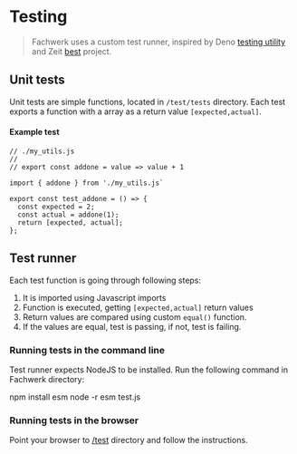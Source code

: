 # Testing

> Fachwerk uses a custom test runner, inspired by Deno [testing utility](https://deno.land/x/testing/mod.ts) and Zeit [best](
https://github.com/zeit/best) project.

## Unit tests

Unit tests are simple functions, located in `/test/tests` directory. Each test exports a function with a array as a return value `[expected,actual]`.

#### Example test

```
// ./my_utils.js
//
// export const addone = value => value + 1

import { addone } from './my_utils.js`

export const test_addone = () => {
  const expected = 2;
  const actual = addone(1);
  return [expected, actual];
};
```

## Test runner

Each test function is going through following steps:

1. It is imported using Javascript imports
2. Function is executed, getting `[expected,actual]` return values
3. Return values are compared using custom `equal()` function.
4. If the values are equal, test is passing, if not, test is failing.

### Running tests in the command line

Test runner expects NodeJS to be installed. Run the following command in Fachwerk directory:

<output>npm install esm
node -r esm test.js
</output>

### Running tests in the browser

Point your browser to [/test](./test) directory and follow the instructions.